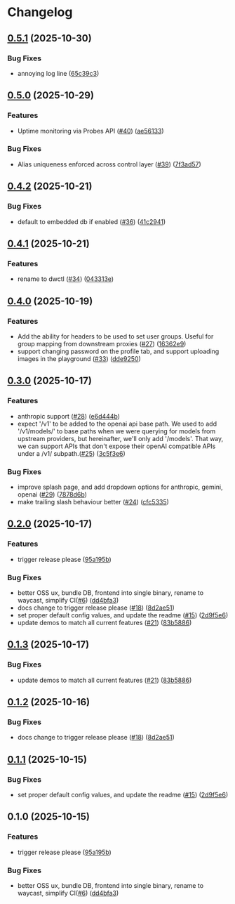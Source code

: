 # Changelog

## [0.5.1](https://github.com/doublewordai/control-layer/compare/v0.5.0...v0.5.1) (2025-10-30)


### Bug Fixes

* annoying log line ([65c39c3](https://github.com/doublewordai/control-layer/commit/65c39c31afdedf3d3c2ef448d4de34bc036364f7))

## [0.5.0](https://github.com/doublewordai/control-layer/compare/v0.4.2...v0.5.0) (2025-10-29)


### Features

* Uptime monitoring via Probes API ([#40](https://github.com/doublewordai/control-layer/issues/40)) ([ae56133](https://github.com/doublewordai/control-layer/commit/ae56133e982c101244152f6cd67eb740a1c9bb11))


### Bug Fixes

* Alias uniqueness enforced across control layer ([#39](https://github.com/doublewordai/control-layer/issues/39)) ([7f3ad57](https://github.com/doublewordai/control-layer/commit/7f3ad57e799498ecc09055aa220813011bde7a49))

## [0.4.2](https://github.com/doublewordai/control-layer/compare/v0.4.1...v0.4.2) (2025-10-21)


### Bug Fixes

* default to embedded db if enabled ([#36](https://github.com/doublewordai/control-layer/issues/36)) ([41c2941](https://github.com/doublewordai/control-layer/commit/41c29415825ae75f81adf5293246b6c117503b04))

## [0.4.1](https://github.com/doublewordai/control-layer/compare/v0.4.0...v0.4.1) (2025-10-21)


### Features

* rename to dwctl ([#34](https://github.com/doublewordai/control-layer/issues/34)) ([043313e](https://github.com/doublewordai/control-layer/commit/043313ef373154399cf3d70d9afaa4596a5d739c))

## [0.4.0](https://github.com/doublewordai/control-layer/compare/v0.3.0...v0.4.0) (2025-10-19)


### Features

* Add the ability for headers to be used to set user groups. Useful for group mapping from downstream proxies ([#27](https://github.com/doublewordai/control-layer/issues/27)) ([16362e9](https://github.com/doublewordai/control-layer/commit/16362e9a61228f80e18afad620e2cc0cc9589963))
* support changing password on the profile tab, and support uploading images in the playground ([#33](https://github.com/doublewordai/control-layer/issues/33)) ([dde9250](https://github.com/doublewordai/control-layer/commit/dde9250704142633c4aa039d9514616b9f4f0c11))

## [0.3.0](https://github.com/doublewordai/control-layer/compare/v0.2.0...v0.3.0) (2025-10-17)


### Features

* anthropic support ([#28](https://github.com/doublewordai/control-layer/issues/28)) ([e6d444b](https://github.com/doublewordai/control-layer/commit/e6d444bdd8b84ca248ba2f17d4b4a30a6522adfc))
* expect '/v1' to be added to the openai api base path. We used to add '/v1/models/' to base paths when we were querying for models from upstream providers, but hereinafter, we'll only add '/models'. That way, we can support APIs that don't expose their openAI compatible APIs under a /v1/ subpath.([#25](https://github.com/doublewordai/control-layer/issues/25)) ([3c5f3e6](https://github.com/doublewordai/control-layer/commit/3c5f3e673f1bd214651673ec98377dd1f8cb3120))


### Bug Fixes

* improve splash page, and add dropdown options for anthropic, gemini, openai ([#29](https://github.com/doublewordai/control-layer/issues/29)) ([7878d6b](https://github.com/doublewordai/control-layer/commit/7878d6ba39d4066bd01e8d2ffdc2c84ae00f1f56))
* make trailing slash behaviour better ([#24](https://github.com/doublewordai/control-layer/issues/24)) ([cfc5335](https://github.com/doublewordai/control-layer/commit/cfc533543dc0ba858d5e6c744a53874fd5558b44))

## [0.2.0](https://github.com/doublewordai/control-layer/compare/v0.1.3...v0.2.0) (2025-10-17)


### Features

* trigger release please ([95a195b](https://github.com/doublewordai/control-layer/commit/95a195bf677a6c09114a23a08e60a28143e112f6))


### Bug Fixes

* better OSS ux, bundle DB, frontend into single binary,  rename to waycast, simplify CI([#6](https://github.com/doublewordai/control-layer/issues/6)) ([dd4bfa3](https://github.com/doublewordai/control-layer/commit/dd4bfa3b3d012be33055402805a317b3a7e7766a))
* docs change to trigger release please ([#18](https://github.com/doublewordai/control-layer/issues/18)) ([8d2ae51](https://github.com/doublewordai/control-layer/commit/8d2ae51be6b26b01300c9a3484c484a6b36e0e0d))
* set proper default config values, and update the readme ([#15](https://github.com/doublewordai/control-layer/issues/15)) ([2d9f5e6](https://github.com/doublewordai/control-layer/commit/2d9f5e64690b97a73c673d71118a1d7ebcaf79f9))
* update demos to match all current features ([#21](https://github.com/doublewordai/control-layer/issues/21)) ([83b5886](https://github.com/doublewordai/control-layer/commit/83b5886b32287a1db86c424b2d320cd07a979ffe))

## [0.1.3](https://github.com/doublewordai/control-layer/compare/v0.1.2...v0.1.3) (2025-10-17)


### Bug Fixes

* update demos to match all current features ([#21](https://github.com/doublewordai/control-layer/issues/21)) ([83b5886](https://github.com/doublewordai/control-layer/commit/83b5886b32287a1db86c424b2d320cd07a979ffe))

## [0.1.2](https://github.com/doublewordai/control-layer/compare/v0.1.1...v0.1.2) (2025-10-16)


### Bug Fixes

* docs change to trigger release please ([#18](https://github.com/doublewordai/control-layer/issues/18)) ([8d2ae51](https://github.com/doublewordai/control-layer/commit/8d2ae51be6b26b01300c9a3484c484a6b36e0e0d))

## [0.1.1](https://github.com/doublewordai/control-layer/compare/v0.1.0...v0.1.1) (2025-10-15)


### Bug Fixes

* set proper default config values, and update the readme ([#15](https://github.com/doublewordai/control-layer/issues/15)) ([2d9f5e6](https://github.com/doublewordai/control-layer/commit/2d9f5e64690b97a73c673d71118a1d7ebcaf79f9))

## 0.1.0 (2025-10-15)

### Features

* trigger release please ([95a195b](https://github.com/doublewordai/control-layer/commit/95a195bf677a6c09114a23a08e60a28143e112f6))

### Bug Fixes

* better OSS ux, bundle DB, frontend into single binary,  rename to waycast, simplify CI([#6](https://github.com/doublewordai/control-layer/issues/6)) ([dd4bfa3](https://github.com/doublewordai/control-layer/commit/dd4bfa3b3d012be33055402805a317b3a7e7766a))
